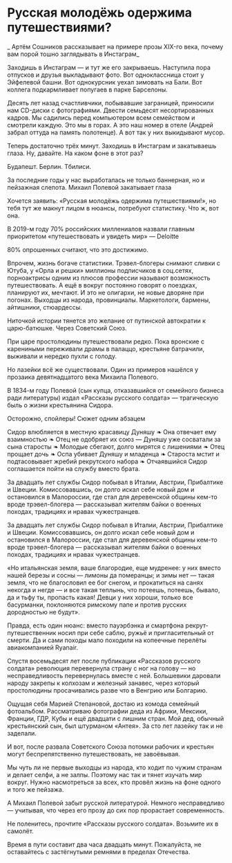 
# Русская молодёжь одержима путешествиями?

_ Артём Сошников рассказывает на примере прозы XIX-го века, почему вам порой тошно заглядывать в Инстаграм_

Заходишь в Инстаграм — и тут же его закрываешь. Наступила пора отпусков и друзья выкладывают фото. Вот одноклассница стоит у Эйфелевой башни. Вот однокурсник уехал зимовать на Бали. Вот коллега подкармливает попугаев в парке Барселоны.

Десять лет назад счастливчики, побывавшие заграницей, приносили нам CD-диски с фотографиями. Двести семьдесят несортированных кадров. Мы садились перед компьютером всем семейством и смотрели каждую. Это мы в горах. А это наш номер в отеле (Андрей забрал оттуда на память полотенце). А вот так у них выкидывают мусор.

Теперь достаточно трёх минут. Заходишь в Инстаграм и закатываешь глаза. Ну, давайте. На каком фоне в этот раз?

Будапешт.
Берлин.
Тбилиси.

За последние годы у нас выработалась не только баннерная, но и пейзажная слепота.
Михаил Полевой закатывает глаза

Хочется заявить: «Русская молодёжь одержима путешествиями!», но тебя тут же макнут лицом в нюансы, потребуют статистику. Что ж, вот она.

В 2019-м году 70% российских миллениалов назвали главным приоритетом «путешествовать и увидеть мир» — Deloitte

80% опрошенных считают, что это достижимо.

Впрочем, жизнь богаче статистики. Трэвел-блогеры снимают сливки с Ютуба, у «Орла и решки» миллионы подписчиков в соц.сетях, порноактрисы одним из плюсов профессии называют возможность путешествовать. А ещё в вокруг постоянно говорят о поездках, планируют их, мечтают. И это не олигархи, не новые дворяне при погонах. Выходцы из народа, провинциалы. Маркетологи, бармены, айтишники, стюардессы.

Ниточкой истории тянется это желание от путинской автократии к царю-батюшке. Через Советский Союз.

При царе простолюдины путешествовали редко. Пока вронские с карениными переживали драмы в палаццо, крестьяне батрачили, выживали и нередко пухли с голоду.

Но лазейки всё же существовали. Один из примеров нашёлся у прозаика девятнадцатого века Михаила Полевого.

В 1834-м году Полевой (сын купца, отказавшийся от семейного бизнеса ради литературы) издал «Рассказы русского солдата» — трагическую быль о жизни крестьянина Сидора.


Осторожно, спойлеры! Сюжет одним абзацем

Сидор влюбляется в местную красавицу Дуняшу ❧ Она отвечает ему взаимностью ❧ Отец не одобряет их союз — Дуняшу уже сосватали за сына старосты ❧ Молодые сбегают, долго мирятся с лишениями ❧ Отец прощает дочь ❧ Оспа убивает Дуняшу и младенца ❧ Староста мстит и подтасовывает жребий рекрутского набора ❧ Отчаявшийся Сидор соглашается пойти на службу вместо брата.


За двадцать лет службы Сидор побывал в Италии, Австрии, Прибалтике и Швеции. Комиссовавшись, он долго искал себе новый дом и остановился в Малороссии, где стал для деревенской общины кем-то вроде трэвел-блогера — рассказывал жителям байки о военных походах, традициях и нравах чужестранцев.

За двадцать лет службы Сидор побывал в Италии, Австрии, Прибалтике и Швеции. Комиссовавшись, он долго искал себе новый дом и остановился в Малороссии, где стал для деревенской общины кем-то вроде трэвел-блогера — рассказывал жителям байки о военных походах, традициях и нравах чужестранцев.

«Но итальянская земля, ваше благородие, еще мудренее: у них вместо нашей березы и сосны — лимоны да померанцы; и зимы нет — такая земля, что не благословил ее бог снегом, и прокатиться на санях некогда и негде — и все такая теплынь, что потеешь, потеешь, бывало, да и тьфу ты, пропасть какая! Девци у них хороши, только все басурманки, поклоняются римскому папе и против русских дородностью не будут».

Правда, есть один нюанс: вместо пауэрбэнка и смартфона рекрут-путешественник носил при себе саблю, ружьё и пригласительный от смерти. Да и сами походы мало походили на копеечные перелёты авиакомпанией Ryanair.

Спустя восемьдесят лет после публикации «Рассказов русского солдата» революция перевернула страну с ног на голову — но несправедливость перевернулась вместе с ней. Большевики даровали народу закрепы к колхозам и железный занавес, через который простолюдины просачивались разве что в Венгрию или Болгарию.

Ощущая себя Марией Степановой, достаю из комода семейный фотоальбом. Рассматриваю фотографии деда из Африки, Мексики, Франции, ГДР, Кубы и ещё двадцати с лишним стран. Мой дед, обычный крестьянский сын, был штурманом «Антея». За сто лет лазейку так и не заделали.

И вот, после развала Советского Союза потомки рабочих и крестьян могут беспрепятственно путешествовать, не завоёвывая.

Мы чуть ли не первые выходцы из народа, кто ходит по чужим странам и делает селфи, а не залпы. Поэтому нас так и тянет изучать мир вокруг. Нужно насмотреться за всех, кто провёл жизнь на фоне одного и того же пейзажа.

А Михаил Полевой забыт русской литературой. Немного несправедливо — учитывая, что через его прозу до сих пор прорастает современность.

Не поленитесь, прочтите «Рассказы русского солдата». Возьмите их в самолёт.

Время в пути составит два часа двадцать минут. Пожалуйста, не оставайтесь с застёгнутыми ремнями в пределах Отечества.